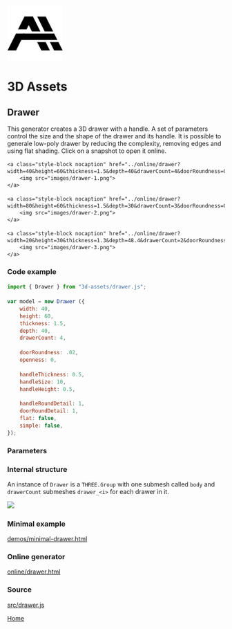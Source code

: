 <img class="logo" src="../assets/logo/logo.png">


# 3D Assets


## Drawer

This generator creates a 3D drawer with a handle. A set of
parameters control the size and the shape of the drawer and its
handle. It is possible to generale low-poly drawer by reducing
the complexity, removing edges and using flat shading. Click
on a snapshot to open it online.

<p class="gallery">

	<a class="style-block nocaption" href="../online/drawer?width=40&height=60&thickness=1.5&depth=40&drawerCount=4&doorRoundness=0.02&openness=0&handleThickness=0.5&handleSize=10&handleHeight=0.5&handleRoundDetail=1&doorRoundDetail=1&flat=false&simple=false">
		<img src="images/drawer-1.png">
	</a>

	<a class="style-block nocaption" href="../online/drawer?width=80&height=60&thickness=1.5&depth=30&drawerCount=3&doorRoundness=0.02&openness=0.43&handleThickness=0.5&handleSize=10&handleHeight=0.5&handleRoundDetail=1&doorRoundDetail=1&flat=true&simple=false">
		<img src="images/drawer-2.png">
	</a>

	<a class="style-block nocaption" href="../online/drawer?width=20&height=30&thickness=1.3&depth=48.4&drawerCount=2&doorRoundness=0.02&openness=0&handleThickness=1&handleSize=5&handleHeight=0.78&handleRoundDetail=1&doorRoundDetail=1&flat=false&simple=false">
		<img src="images/drawer-3.png">
	</a>

</p>


### Code example

```js
import { Drawer } from "3d-assets/drawer.js";

var model = new Drawer ({
	width: 40,
	height: 60,
	thickness: 1.5,
	depth: 40,
	drawerCount: 4,
                             
	doorRoundness: .02,
	openness: 0,
                             
	handleThickness: 0.5,
	handleSize: 10,
	handleHeight: 0.5,
                             
	handleRoundDetail: 1,
	doorRoundDetail: 1,
	flat: false,
	simple: false,
});
```


### Parameters

	
### Internal structure

An instance of `Drawer` is a `THREE.Group` with one submesh
called `body` and `drawerCount` submeshes `drawer_<i>` for each drawer in it. 

<img src="images/drawer-scheme.png">


### Minimal example

[demos/minimal-drawer.html](../demos/minimal-drawer.html)


### Online generator

[online/drawer.html](../online/drawer.html)


### Source

[src/drawer.js](https://github.com/boytchev/assets/blob/main/src/drawer.js)

		
<div class="footnote">
	<a href="../">Home</a>
</div>
